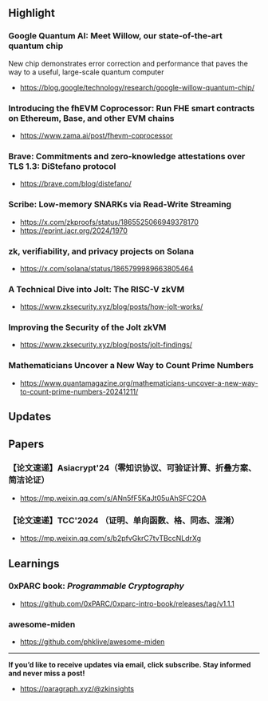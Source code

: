 ## Highlight
### Google Quantum AI: Meet Willow, our state-of-the-art quantum chip
New chip demonstrates error correction and performance that paves the way to a useful, large-scale quantum computer
- <https://blog.google/technology/research/google-willow-quantum-chip/>
### Introducing the fhEVM Coprocessor: Run FHE smart contracts on Ethereum, Base, and other EVM chains
- <https://www.zama.ai/post/fhevm-coprocessor>
### Brave: Commitments and zero-knowledge attestations over TLS 1.3: DiStefano protocol
- <https://brave.com/blog/distefano/>
### Scribe: Low-memory SNARKs via Read-Write Streaming
- <https://x.com/zkproofs/status/1865525066949378170>
- <https://eprint.iacr.org/2024/1970>

### zk, verifiability, and privacy projects on Solana
- <https://x.com/solana/status/1865799989663805464>

### A Technical Dive into Jolt: The RISC-V zkVM
- <https://www.zksecurity.xyz/blog/posts/how-jolt-works/>
### Improving the Security of the Jolt zkVM
- <https://www.zksecurity.xyz/blog/posts/jolt-findings/>

### Mathematicians Uncover a New Way to Count Prime Numbers
- <https://www.quantamagazine.org/mathematicians-uncover-a-new-way-to-count-prime-numbers-20241211/>
  
## Updates

## Papers
### 【论文速递】Asiacrypt'24（零知识协议、可验证计算、折叠方案、简洁论证）
- <https://mp.weixin.qq.com/s/ANn5fF5KaJt05uAhSFC2OA>
### 【论文速递】TCC'2024 （证明、单向函数、格、同态、混淆）
- <https://mp.weixin.qq.com/s/b2pfvGkrC7tvTBccNLdrXg>

## Learnings
### 0xPARC book: *Programmable Cryptography*
- <https://github.com/0xPARC/0xparc-intro-book/releases/tag/v1.1.1>
### awesome-miden
- <https://github.com/phklive/awesome-miden>


---
**If you’d like to receive updates via email, click subscribe. Stay informed and never miss a post!**

- <https://paragraph.xyz/@zkinsights>
